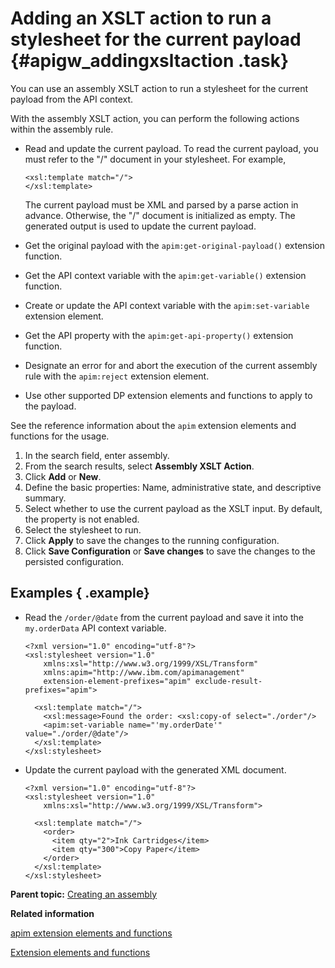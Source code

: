 # Adding an XSLT action to run a stylesheet for the current payload {#apigw_addingxsltaction .task}

You can use an assembly XSLT action to run a stylesheet for the current payload from the API context.

With the assembly XSLT action, you can perform the following actions within the assembly rule.

-   Read and update the current payload. To read the current payload, you must refer to the "/" document in your stylesheet. For example,

    ```
    <xsl:template match="/">
    </xsl:template>
    ```

    The current payload must be XML and parsed by a parse action in advance. Otherwise, the "/" document is initialized as empty. The generated output is used to update the current payload.

-   Get the original payload with the `apim:get-original-payload()` extension function.
-   Get the API context variable with the `apim:get-variable()` extension function.
-   Create or update the API context variable with the `apim:set-variable` extension element.
-   Get the API property with the `apim:get-api-property()` extension function.
-   Designate an error for and abort the execution of the current assembly rule with the `apim:reject` extension element.
-   Use other supported DP extension elements and functions to apply to the payload.

See the reference information about the `apim` extension elements and functions for the usage.

1.   In the search field, enter assembly. 
2.   From the search results, select **Assembly XSLT Action**. 
3.   Click **Add** or **New**. 
4.   Define the basic properties: Name, administrative state, and descriptive summary. 
5.   Select whether to use the current payload as the XSLT input. By default, the property is not enabled.
6.   Select the stylesheet to run. 
7.   Click **Apply** to save the changes to the running configuration. 
8.   Click **Save Configuration** or **Save changes** to save the changes to the persisted configuration. 

## Examples { .example}

-   Read the `/order/@date` from the current payload and save it into the `my.orderData` API context variable.

    ```
    <?xml version="1.0" encoding="utf-8"?>
    <xsl:stylesheet version="1.0"
        xmlns:xsl="http://www.w3.org/1999/XSL/Transform"
        xmlns:apim="http://www.ibm.com/apimanagement"
        extension-element-prefixes="apim" exclude-result-prefixes="apim">
    
      <xsl:template match="/">
        <xsl:message>Found the order: <xsl:copy-of select="./order"/>
        <apim:set-variable name="'my.orderDate'" value="./order/@date"/>
      </xsl:template>
    </xsl:stylesheet>
    ```

-   Update the current payload with the generated XML document.

    ```
    <?xml version="1.0" encoding="utf-8"?>
    <xsl:stylesheet version="1.0"
        xmlns:xsl="http://www.w3.org/1999/XSL/Transform">
    
      <xsl:template match="/">
        <order>
          <item qty="2">Ink Cartridges</item>
          <item qty="300">Copy Paper</item>
        </order>
      </xsl:template>
    </xsl:stylesheet>
    ```


**Parent topic:** [Creating an assembly](apigw_configuringassembly.md)

**Related information**  


[apim extension elements and functions](apigw_extensions.md)

[Extension elements and functions](functions.html)

